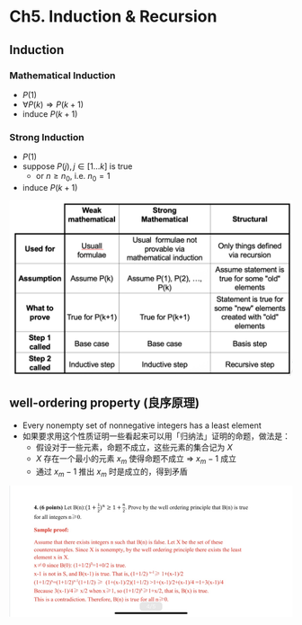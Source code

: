 # Ch5. Induction & Recursion

## Induction

### Mathematical Induction

- $P(1)$
- $\forall P(k)\Rightarrow P(k+1)$
- induce $P(k+1)$

### Strong Induction

- $P(1)$
- suppose $P(j), j \in [1...k]$ is true
    - or $n\ge n_0$, i.e. $n_0=1$
- induce $P(k+1)$

<img src='https://raw.githubusercontent.com/QAQdev/Pics/master/uPic/7X6vaR.png' alt='7X6vaR'/>

## well-ordering property (良序原理)

- Every nonempty set of nonnegative integers has a least element
- 如果要求用这个性质证明一些看起来可以用「归纳法」证明的命题，做法是：
    - 假设对于一些元素，命题不成立，这些元素的集合记为 $X$
    - $X$ 存在一个最小的元素 $x_m$ 使得命题不成立 => $x_m-1$ 成立
    - 通过 $x_m-1$ 推出 $x_m$ 时是成立的，得到矛盾

<img src='https://raw.githubusercontent.com/QAQdev/Pics/master/uPic/dTX5oO.png' alt='dTX5oO'/>